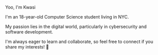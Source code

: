 Yoo, I'm Kwasi

I'm an 18-year-old Computer Science student living in NYC.  

My passion lies in the digital world, particularly in cybersecurity and software development.  

I'm always eager to learn and collaborate, so feel free to connect if you share my interests! 🤝
